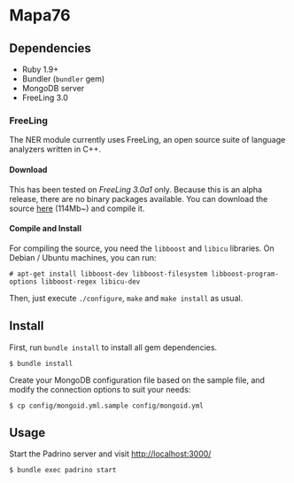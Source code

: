 Mapa76
======

Dependencies
------------

  * Ruby 1.9+
  * Bundler (`bundler` gem)
  * MongoDB server
  * FreeLing 3.0


### FreeLing ###

The NER module currently uses FreeLing, an open source suite of language
analyzers written in C++.

#### Download ####

This has been tested on *FreeLing 3.0a1* only. Because this is an alpha
release, there are no binary packages available. You can download the source
[here](http://devel.cpl.upc.edu/freeling/downloads/16) (114Mb~) and compile it.

#### Compile and Install ####

For compiling the source, you need the `libboost` and `libicu` libraries. On
Debian / Ubuntu machines, you can run:

    # apt-get install libboost-dev libboost-filesystem libboost-program-options libboost-regex libicu-dev

Then, just execute `./configure`, `make` and `make install` as usual.


Install
-------

First, run `bundle install` to install all gem dependencies.

    $ bundle install

Create your MongoDB configuration file based on the sample file, and modify the
connection options to suit your needs:

    $ cp config/mongoid.yml.sample config/mongoid.yml


Usage
-----

Start the Padrino server and visit [http://localhost:3000/](http://localhost:3000/)

    $ bundle exec padrino start

